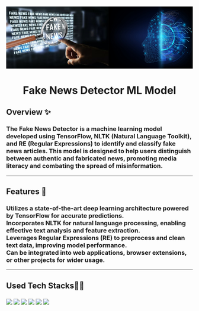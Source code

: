 <p align="center">
   <img src="ml.png">
    <h1  align="center"> Fake News Detector ML Model </h1>
</p>


## Overview ✨
### The Fake News Detector is a machine learning model developed using TensorFlow, NLTK (Natural Language Toolkit), and RE (Regular Expressions) to identify and classify fake news articles. This model is designed to help users distinguish between authentic and fabricated news, promoting media literacy and combating the spread of misinformation.

<hr>

<h2> Features 🚀 </h2>
<h3> Utilizes a state-of-the-art deep learning architecture powered by TensorFlow for accurate predictions.<br>
Incorporates NLTK for natural language processing, enabling effective text analysis and feature extraction.<br>
Leverages Regular Expressions (RE) to preprocess and clean text data, improving model performance.<br>
Can be integrated into web applications, browser extensions, or other projects for wider usage.</h3>
<hr>

<h2> Used Tech Stacks👨‍💻 </h2>
<h3></h3>
<div align="left">
<img src="https://hackernoon.com/images/VyvcKdbWHbTaN3QzRCQQS7pXASq1-303c31j4.jpeg" width="100px">
<img src="https://miro.medium.com/v2/resize:fit:500/1*37N7BHNaEsXPaerNQ8wBdA.png" width="80px">
<img src="https://static.javatpoint.com/tutorial/ai/images/natural-language-toolkit2.png" width="80px">
<img src="https://upload.wikimedia.org/wikipedia/commons/thumb/3/31/NumPy_logo_2020.svg/1200px-NumPy_logo_2020.svg.png" width="100px">
<img src="https://upload.wikimedia.org/wikipedia/commons/thumb/0/05/Scikit_learn_logo_small.svg/1200px-Scikit_learn_logo_small.svg.png" width="80px">
<img src="https://miro.medium.com/v2/resize:fit:481/1*n_ms1q5YoHAQXXUIfeADKQ.png" width="80px">